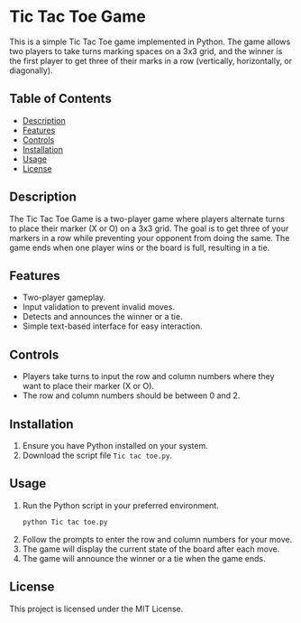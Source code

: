 # Tic Tac Toe Game

This is a simple Tic Tac Toe game implemented in Python. The game allows two players to take turns marking spaces on a 3x3 grid, and the winner is the first player to get three of their marks in a row (vertically, horizontally, or diagonally).

## Table of Contents
- [Description](#description)
- [Features](#features)
- [Controls](#controls)
- [Installation](#installation)
- [Usage](#usage)
- [License](#license)

## Description

The Tic Tac Toe Game is a two-player game where players alternate turns to place their marker (X or O) on a 3x3 grid. The goal is to get three of your markers in a row while preventing your opponent from doing the same. The game ends when one player wins or the board is full, resulting in a tie.

## Features

- Two-player gameplay.
- Input validation to prevent invalid moves.
- Detects and announces the winner or a tie.
- Simple text-based interface for easy interaction.

## Controls

- Players take turns to input the row and column numbers where they want to place their marker (X or O).
- The row and column numbers should be between 0 and 2.

## Installation

1. Ensure you have Python installed on your system.
2. Download the script file `Tic tac toe.py`.

## Usage

1. Run the Python script in your preferred environment.
   ```sh
   python Tic tac toe.py
    ```
2. Follow the prompts to enter the row and column numbers for your move.
3. The game will display the current state of the board after each move.
4. The game will announce the winner or a tie when the game ends.

   
## License
This project is licensed under the MIT License.
